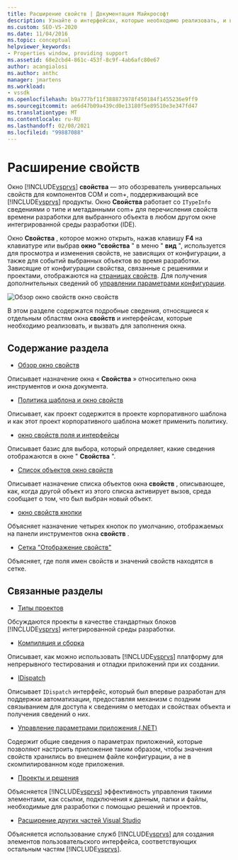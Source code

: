 ```yaml
---
title: Расширение свойств | Документация Майкрософт
description: Узнайте о интерфейсах, которые необходимо реализовать, и вызовите, чтобы расширить список свойств в окно свойств Visual Studio.
ms.custom: SEO-VS-2020
ms.date: 11/04/2016
ms.topic: conceptual
helpviewer_keywords:
- Properties window, providing support
ms.assetid: 68e2cbd4-861c-453f-8c9f-4ab6afc80e67
author: acangialosi
ms.author: anthc
manager: jmartens
ms.workload:
- vssdk
ms.openlocfilehash: b9a777bf11f388873978f450184f1455236e9ff9
ms.sourcegitcommit: ae6d47b09a439cd0e13180f5e89510e3e347fd47
ms.translationtype: MT
ms.contentlocale: ru-RU
ms.lasthandoff: 02/08/2021
ms.locfileid: "99887088"
---
```

# <a name="extend-properties"></a>Расширение свойств
Окно [!INCLUDE[vsprvs](../../code-quality/includes/vsprvs_md.md)] **свойства** — это обозреватель универсальных свойств для компонентов COM и com+, поддерживающий все [!INCLUDE[vsprvs](../../code-quality/includes/vsprvs_md.md)] продукты. Окно **Свойства** работает со `ITypeInfo` сведениями о типе и метаданными com+ для перечисления свойств времени разработки для выбранного объекта в любом другом окне интегрированной среды разработки (IDE).

 Окно **Свойства** , которое можно открыть, нажав клавишу **F4** на клавиатуре или выбрав **окно "свойства** " в меню " **вид** ", используется для просмотра и изменения свойств, не зависящих от конфигурации, а также для событий выбранных объектов во время разработки. Зависящие от конфигурации свойства, связанные с решениями и проектами, отображаются на [страницах свойств](../../extensibility/internals/property-pages.md). Для получения дополнительных сведений об [управлении параметрами конфигурации](../../extensibility/internals/managing-configuration-options.md).

 ![Обзор окно свойств](../../extensibility/internals/media/vspropertieswindow.png "вспропертиесвиндов") окно свойств

 В этом разделе содержатся подробные сведения, относящиеся к отдельным областям окна **свойств** и интерфейсам, которые необходимо реализовать, и вызвать для заполнения окна.

## <a name="in-this-section"></a>Содержание раздела
- [Обзор окно свойств](../../extensibility/internals/properties-window-overview.md)

 Описывает назначение окна « **Свойства** » относительно окна инструментов и окна документа.

- [Политика шаблона и окно свойств](../../extensibility/internals/template-policy-and-the-properties-window.md)

 Описывает, как проект содержится в проекте корпоративного шаблона и как этот проект корпоративного шаблона может применить политику.

- [окно свойств поля и интерфейсы](../../extensibility/internals/properties-window-fields-and-interfaces.md)

 Описывает базис для выбора, который определяет, какие сведения отображаются в окне " **Свойства** ".

- [Список объектов окно свойств](../../extensibility/internals/properties-window-object-list.md)

 Описывает назначение списка объектов окна **свойств** , описывающее, как, когда другой объект из этого списка активирует вызов, среда сообщает о том, что был выбран новый объект.

- [окно свойств кнопки](../../extensibility/internals/properties-window-buttons.md)

 Объясняет назначение четырех кнопок по умолчанию, отображаемых на панели инструментов окна **свойств** .

- [Сетка "Отображение свойств"](../../extensibility/internals/properties-display-grid.md)

 Объясняет, где поля имен свойств и значений свойств находятся в сетке.

## <a name="related-sections"></a>Связанные разделы
- [Типы проектов](../../extensibility/internals/project-types.md)

 Обсуждаются проекты в качестве стандартных блоков [!INCLUDE[vsprvs](../../code-quality/includes/vsprvs_md.md)] интегрированной среды разработки.

- [Компиляция и сборка](../../ide/compiling-and-building-in-visual-studio.md)

 Описывает, как можно использовать [!INCLUDE[vsprvs](../../code-quality/includes/vsprvs_md.md)] платформу для непрерывного тестирования и отладки приложений при их создании.

- [IDispatch](/previous-versions/windows/desktop/api/oaidl/nn-oaidl-idispatch)

 Описывает `IDispatch` интерфейс, который был впервые разработан для поддержки автоматизации, предоставляя механизм с поздним связыванием для доступа к сведениям о методах и свойствах объекта и получения сведений о них.

- [Управление параметрами приложения (.NET)](../../ide/managing-application-settings-dotnet.md)

 Содержит общие сведения о параметрах приложений, которые позволяют настроить приложение таким образом, чтобы значения свойств хранились во внешнем файле конфигурации, а не в скомпилированном коде приложения.

- [Проекты и решения](../../ide/solutions-and-projects-in-visual-studio.md)

 Объясняется [!INCLUDE[vsprvs](../../code-quality/includes/vsprvs_md.md)] эффективность управления такими элементами, как ссылки, подключения к данным, папки и файлы, необходимые для разработки с помощью решений и проектов.

- [Расширение других частей Visual Studio](../../extensibility/extending-other-parts-of-visual-studio.md)

 Объясняется использование служб [!INCLUDE[vsprvs](../../code-quality/includes/vsprvs_md.md)] для создания элементов пользовательского интерфейса, соответствующих остальным частям [!INCLUDE[vsprvs](../../code-quality/includes/vsprvs_md.md)].
